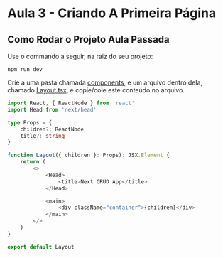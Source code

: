# Aula 3 - Criando A Primeira Página


## Como Rodar o Projeto Aula Passada

Use o commando a seguir, na raiz do seu projeto:
```shell
npm run dev
```

Crie a uma pasta chamada [components](components), e um arquivo dentro dela, chamado
[Layout.tsx](components/Layout.tsx), e copie/cole este conteúdo no arquivo.
```typescript jsx
import React, { ReactNode } from 'react'
import Head from 'next/head'

type Props = {
    children?: ReactNode
    title?: string
}

function Layout({ children }: Props): JSX.Element {
    return (
        <>
            <Head>
                <title>Next CRUD App</title>
            </Head>

            <main>
                <div className="container">{children}</div>
            </main>
        </>
    )
}

export default Layout

```
